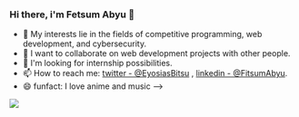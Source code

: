 ### Hi there, i'm Fetsum Abyu 👋


- 🔭 My interests lie in the fields of competitive programming, web development, and cybersecurity.
- 👯 I want to collaborate on web development projects with other people.
- 🤔 I'm looking for internship possibilities.
- 📫 How to reach me: [twitter - @EyosiasBitsu](https://twitter.com/EyosiasBitsu) , 
[linkedin - @FitsumAbyu](https://www.linkedin.com/in/fetsum-abyu-812414218).
- 😄 funfact: I love anime and music
-->
<img src ="https://github-readme-stats.vercel.app/api?username=eyosiasbitsu&&show_icons=true&title_color=ffffff&icon_color=bb2acf&text_color=daf7dc&bg_color=151515" />
